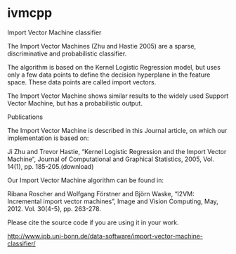 # ivmcpp
Import Vector Machine classifier


The Import Vector Machines (Zhu and Hastie 2005) are a sparse, discriminative and probabilistic classifier.

The algorithm is based on the Kernel Logistic Regression model, but uses only a few data points to define the decision hyperplane in the feature space. These data points are called import vectors.

The Import Vector Machine shows similar results to the widely used Support Vector Machine, but has a probabilistic output.

Publications

The Import Vector Machine is described in this Journal article, on which our implementation is based on:

Ji Zhu and Trevor Hastie, “Kernel Logistic Regression and the Import Vector Machine“, Journal of Computational and Graphical Statistics, 2005, Vol. 14(1), pp. 185-205.(download)

Our Import Vector Machine algorithm can be found in:

Ribana Roscher and Wolfgang Förstner and Björn Waske, “I2VM: Incremental import vector machines”, Image and Vision Computing, May, 2012. Vol. 30(4-5), pp. 263-278.

Please cite the source code if you are using it in your work.

http://www.ipb.uni-bonn.de/data-software/import-vector-machine-classifier/
